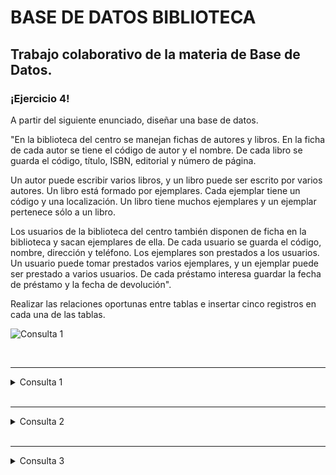 # BASE DE DATOS BIBLIOTECA
Trabajo colaborativo de la materia de Base de Datos.
---

<p>

### ¡Ejercicio 4!

A partir del siguiente enunciado, diseñar una base de datos.

"En la biblioteca del centro se manejan fichas de autores y libros. En la ficha de cada autor se tiene el código de autor y el nombre. De cada libro se guarda el código, título, ISBN, editorial y número de página. 

Un autor puede escribir varios libros, y un libro puede ser escrito por varios autores. Un libro está formado por ejemplares. Cada ejemplar tiene un código y una localización. Un libro tiene muchos ejemplares y un ejemplar pertenece sólo a un libro.

Los usuarios de la biblioteca del centro también disponen de ficha en la biblioteca y sacan ejemplares de ella. De cada usuario se guarda el código, nombre, dirección y teléfono. Los ejemplares son prestados a los usuarios. Un usuario puede tomar prestados varios ejemplares, y un ejemplar puede ser prestado a varios usuarios. De cada préstamo interesa guardar la fecha de préstamo y la fecha de devolución".

Realizar las relaciones oportunas entre tablas e insertar cinco registros en cada una de las tablas.

<div>
  <img src="https://github.com/santander123/SQL_UNIVERSITY/blob/main/01.%20Proyecto_Tienda/Images/Consulta%201.png" alt="Consulta 1">
</div>

</p>

<br>

---
<details><summary>Consulta 1</summary>
<p>

#### Obtener el nombre del usuario que presto más libros, y la cantidad de veces que presto un libro!

```SQL
  select nombre, count(p.idPrestar) as 'Cantidad de veces que presto un libro'
  from usuarios u join prestar p on(u.idUsuario =p.idUsuario)
  group by p.idUsuario
  order by count(p.idPrestar) desc
  limit 1;
```

<div>
  <img src="https://github.com/santander123/SQL_UNIVERSITY/blob/main/01.%20Proyecto_Tienda/Images/Consulta%201.png" alt="Consulta 1">
</div>

</p>
</details>

<br>

---
<details><summary>Consulta 2</summary>
<p>

#### Obtener el nombre del usuario que presto más libros, y la cantidad de veces que presto un libro!

```SQL
  select nombre, count(p.idPrestar) as 'Cantidad de veces que presto un libro'
  from usuarios u join prestar p on(u.idUsuario =p.idUsuario)
  group by p.idUsuario
  order by count(p.idPrestar) desc
  limit 1;
```

<div>
  <img src="https://github.com/santander123/SQL_UNIVERSITY/blob/main/01.%20Proyecto_Tienda/Images/Consulta%201.png" alt="Consulta 1">
</div>

</p>
</details>

<br>

---
<details><summary>Consulta 3</summary>
<p>

#### Obtener el nombre del usuario que presto más libros, y la cantidad de veces que presto un libro!

```SQL
  select nombre, count(p.idPrestar) as 'Cantidad de veces que presto un libro'
  from usuarios u join prestar p on(u.idUsuario =p.idUsuario)
  group by p.idUsuario
  order by count(p.idPrestar) desc
  limit 1;
```

<div>
  <img src="https://github.com/santander123/SQL_UNIVERSITY/blob/main/01.%20Proyecto_Tienda/Images/Consulta%201.png" alt="Consulta 1">
</div>

</p>
</details>